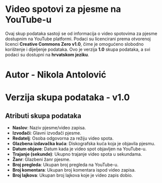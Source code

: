 # Video spotovi za pjesme na YouTube-u

Ovaj skup podataka sastoji se od informacija o video spotovima za pjesme dostupnim na YouTube platformi. Podaci su licencirani prema otvorenoj licenci **Creative Commons Zero v1.0**, čime je omogućeno slobodno korištenje i dijeljenje podataka. Ovo je verzija **1.0** skupa podataka, a svi podaci su dostupni na **hrvatskom jeziku**.

# Autor - Nikola Antolović
# Verzija skupa podataka - v1.0

## Atributi skupa podataka

- **Naslov**: Naziv pjesme/video zapisa.
- **Izvođači**: Glavni izvođači pjesme.
- **Redatelj**: Osoba odgovorna za režiju video spota.
- **Glazbena izdavačka kuća**: Diskografska kuća koja je objavila pjesmu.
- **Datum objave**: Datum kada je video spot objavljen na YouTube-u.
- **Trajanje (sekunde)**: Ukupno trajanje video spota u sekundama.
- **Žanr**: Glazbeni žanr pjesme.
- **Broj pregleda**: Ukupan broj pregleda na YouTube-u.
- **Broj komentara**: Ukupan broj komentara ispod video zapisa.
- **Broj lajkova**: Ukupan broj lajkova koje je video zapis dobio.
